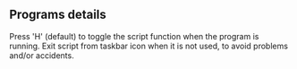 Programs details
-----------------------------------------------------------------
Press 'H' (default) to toggle the script function when the program is running.
Exit script from taskbar icon when it is not used, to avoid problems and/or accidents.
